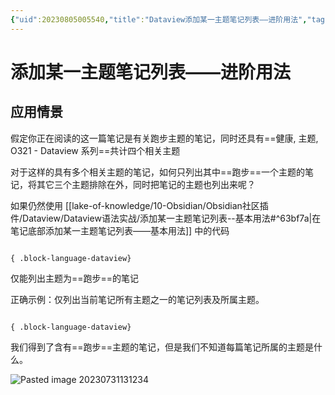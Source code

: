```yaml
---
{"uid":20230805005540,"title":"Dataview添加某一主题笔记列表——进阶用法","tags":["obsidian","dataview","示例"],"description":"如果一篇笔记有多个主题，如何仅列出和其中某一个主题相同的笔记？对于具有多个主题的笔记，如何只列出其中一个主题的笔记？","author":"Windysoul,PKMer","type":"other","draft":false,"editable":false,"modified":20230810181645,"dg-publish":true,"permalink":"/lake-of-knowledge/10-obsidian/obsidian/dataview/dataview//","dgPassFrontmatter":true}
---
```



# 添加某一主题笔记列表——进阶用法

## 应用情景

假定你正在阅读的这一篇笔记是有关跑步主题的笔记，同时还具有==健康, 主题, O321 - Dataview 系列==共计四个相关主题

对于这样的具有多个相关主题的笔记，如何只列出其中==跑步==一个主题的笔记，将其它三个主题排除在外，同时把笔记的主题也列出来呢？

如果仍然使用 [[lake-of-knowledge/10-Obsidian/Obsidian社区插件/Dataview/Dataview语法实战/添加某一主题笔记列表--基本用法#^63bf7a\|在笔记底部添加某一主题笔记列表——基本用法]] 中的代码

`````示例代码

{ .block-language-dataview}
`````

仅能列出主题为==跑步==的笔记

正确示例：仅列出当前笔记所有主题之一的笔记列表及所属主题。

`````示例代码

{ .block-language-dataview}
`````

我们得到了含有==跑步==主题的笔记，但是我们不知道每篇笔记所属的主题是什么。

![Pasted image 20230731131234](https://cdn.pkmer.cn/images/Pasted%20image%2020230731131234.png!pkmer)
